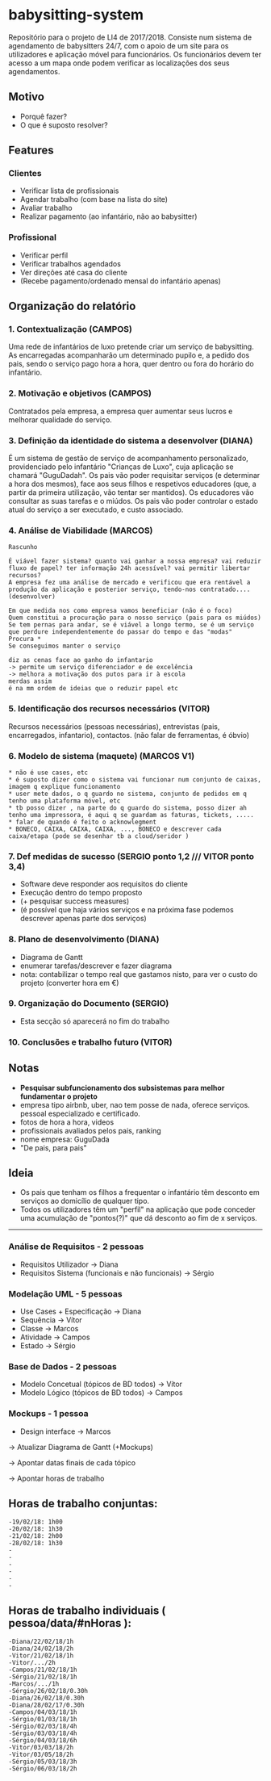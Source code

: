 # babysitting-system

Repositório para o projeto de LI4 de 2017/2018. Consiste num sistema de agendamento de babysitters 24/7, com o apoio de um site para os utilizadores e aplicação móvel para funcionários.
Os funcionários devem ter acesso a um mapa onde podem verificar as localizações dos seus agendamentos.

## Motivo

* Porquê fazer?
* O que é suposto resolver?

## Features

### Clientes

* Verificar lista de profissionais
* Agendar trabalho (com base na lista do site)
* Avaliar trabalho
* Realizar pagamento (ao infantário, não ao babysitter)

### Profissional

* Verificar perfil
* Verificar trabalhos agendados
* Ver direções até casa do cliente
* (Recebe pagamento/ordenado mensal do infantário apenas)

## Organização do relatório

### 1. Contextualização (CAMPOS)

Uma rede de infantários de luxo pretende criar um serviço de babysitting. As encarregadas acompanharão um determinado pupilo e, a pedido dos pais, sendo o serviço pago hora a hora, quer dentro ou fora do horário do infantário.

### 2. Motivação e objetivos (CAMPOS)

Contratados pela empresa, a empresa quer aumentar seus lucros e melhorar qualidade do serviço.

### 3. Definição da identidade do sistema a desenvolver (DIANA)

É um sistema de gestão de serviço de acompanhamento personalizado, providenciado pelo infantário "Crianças de Luxo", cuja aplicação se chamará "GuguDadah". Os pais vão poder requisitar serviços (e determinar a hora dos mesmos), face aos seus filhos e respetivos educadores (que, a partir da primeira utilização, vão tentar ser mantidos). Os educadores vão consultar as suas tarefas e o miúdos. Os pais vão poder controlar o estado atual do serviço a ser executado, e custo associado.

### 4. Análise de Viabilidade (MARCOS)

```text
Rascunho

É viável fazer sistema? quanto vai ganhar a nossa empresa? vai reduzir fluxo de papel? ter informação 24h acessível? vai permitir libertar recursos?
A empresa fez uma análise de mercado e verificou que era rentável a produção da aplicação e posterior serviço, tendo-nos contratado.... (desenvolver)

Em que medida nos como empresa vamos beneficiar (não é o foco)
Quem constitui a procuração para o nosso serviço (pais para os miúdos)
Se tem pernas para andar, se é viável a longo termo, se é um serviço que perdure independentemente do passar do tempo e das "modas"
Procura *
Se conseguimos manter o serviço

diz as cenas face ao ganho do infantario
-> permite um serviço diferenciador e de excelência
-> melhora a motivação dos putos para ir à escola
merdas assim
é na mm ordem de ideias que o reduzir papel etc
```

### 5. Identificação dos recursos necessários (VITOR)

Recursos necessários (pessoas necessárias), entrevistas (pais, encarregados, infantario), contactos.
(não falar de ferramentas, é óbvio)

### 6. Modelo de sistema (maquete) (MARCOS V1)

```text
* não é use cases, etc
* é suposto dizer como o sistema vai funcionar num conjunto de caixas, imagem q explique funcionamento
* user mete dados, o q guardo no sistema, conjunto de pedidos em q tenho uma plataforma móvel, etc
* tb posso dizer , na parte do q guardo do sistema, posso dizer ah tenho uma impressora, é aqui q se guardam as faturas, tickets, .....
* falar de quando é feito o acknowlegment
* BONECO, CAIXA, CAIXA, CAIXA, ..., BONECO e descrever cada caixa/etapa (pode se desenhar tb a cloud/seridor )
```

### 7. Def medidas de sucesso (SERGIO ponto 1,2   ///   VITOR ponto 3,4)

* Software deve responder aos requisitos do cliente
* Execução dentro do tempo proposto
* (+ pesquisar success measures)
* (é possível que haja vários serviços e na próxima fase podemos descrever apenas parte dos serviços)

### 8. Plano de desenvolvimento (DIANA)

* Diagrama de Gantt
* enumerar tarefas/descrever e fazer diagrama
* nota: contabilizar o tempo real que gastamos nisto, para ver o custo do projeto (converter hora em €)

### 9. Organização do Documento (SERGIO)

* Esta secção só aparecerá no fim do trabalho

### 10. Conclusões e trabalho futuro (VITOR)

## Notas

* **Pesquisar subfuncionamento dos subsistemas para melhor fundamentar o projeto**
* empresa tipo airbnb, uber, nao tem posse de nada, oferece serviços. pessoal especializado e certificado.
* fotos de hora a hora, videos
* profissionais avaliados pelos pais, ranking
* nome empresa: GuguDada
* "De pais, para pais"

## Ideia

* Os pais que tenham os filhos a frequentar o infantário têm desconto em serviços ao domicílio de qualquer tipo.
* Todos os utilizadores têm um "perfil" na aplicação que pode conceder uma acumulação de "pontos(?)" que dá desconto ao fim de x serviços.

***

### Análise de Requisitos - 2 pessoas

* Requisitos Utilizador -> Diana
* Requisitos Sistema (funcionais e não funcionais) -> Sérgio

### Modelação UML - 5 pessoas

* Use Cases + Especificação -> Diana
* Sequência -> Vítor
* Classe -> Marcos
* Atividade -> Campos
* Estado -> Sérgio

### Base de Dados - 2 pessoas

* Modelo Concetual (tópicos de BD todos) -> Vítor
* Modelo Lógico (tópicos de BD todos) -> Campos

### Mockups - 1 pessoa

* Design interface -> Marcos

-> Atualizar Diagrama de Gantt (+Mockups)

-> Apontar datas finais de cada tópico

-> Apontar horas de trabalho

## Horas de trabalho conjuntas:
	-19/02/18: 1h00
	-20/02/18: 1h30
	-21/02/18: 2h00
	-28/02/18: 1h30
	-
	-
	-
	-
	-
	-



## Horas de trabalho individuais ( pessoa/data/#nHoras ):
	-Diana/22/02/18/1h
	-Diana/24/02/18/2h
	-Vitor/21/02/18/1h
	-Vitor/.../2h
	-Campos/21/02/18/1h
	-Sérgio/21/02/18/1h
	-Marcos/.../1h
	-Sérgio/26/02/18/0.30h
	-Diana/26/02/18/0.30h
	-Diana/28/02/17/0.30h
	-Campos/04/03/18/1h
	-Sérgio/01/03/18/1h
	-Sérgio/02/03/18/4h
	-Sérgio/03/03/18/4h
	-Sérgio/04/03/18/6h
	-Vitor/03/03/18/2h
	-Vitor/03/05/18/2h
	-Sérgio/05/03/18/3h
	-Sérgio/06/03/18/2h

